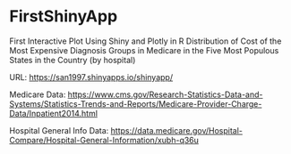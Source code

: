 # FirstShinyApp
First Interactive Plot Using Shiny and Plotly in R
Distribution of Cost of the Most Expensive Diagnosis Groups in Medicare in the Five Most Populous States in the Country (by hospital)

URL: https://san1997.shinyapps.io/shinyapp/

Medicare Data: https://www.cms.gov/Research-Statistics-Data-and-Systems/Statistics-Trends-and-Reports/Medicare-Provider-Charge-Data/Inpatient2014.html

Hospital General Info Data: https://data.medicare.gov/Hospital-Compare/Hospital-General-Information/xubh-q36u

